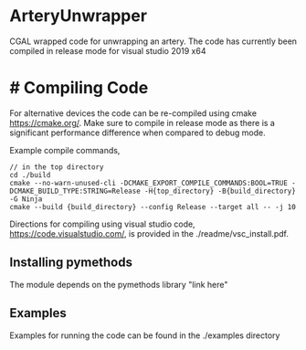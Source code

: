 # ArteryUnwrapper

CGAL wrapped code for unwrapping an artery. The code has currently been compiled in release mode for visual studio 2019 x64

# # Compiling Code
For alternative devices the code can be re-compiled using cmake https://cmake.org/. Make sure to compile in release mode as there is a significant performance difference when compared to debug mode.

Example compile commands,

````
// in the top directory
cd ./build
cmake --no-warn-unused-cli -DCMAKE_EXPORT_COMPILE_COMMANDS:BOOL=TRUE -DCMAKE_BUILD_TYPE:STRING=Release -H{top_directory} -B{build_directory} -G Ninja
cmake --build {build_directory} --config Release --target all -- -j 10
````

Directions for compiling using visual studio code, https://code.visualstudio.com/, is provided in the ./readme/vsc_install.pdf.

## Installing pymethods
The module depends on the pymethods library "link here"

## Examples
Examples for running the code can be found in the ./examples directory


